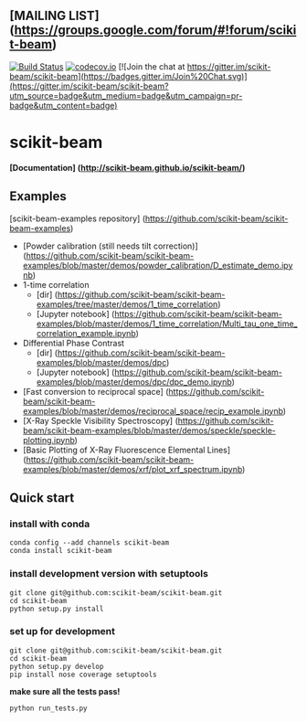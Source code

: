 ## [MAILING LIST] (https://groups.google.com/forum/#!forum/scikit-beam)
 
[![Build Status](https://travis-ci.org/scikit-beam/scikit-beam.svg?branch=master)](https://travis-ci.org/scikit-beam/scikit-beam)
[![codecov.io](http://codecov.io/github/scikit-beam/scikit-beam/coverage.svg?branch=master)](http://codecov.io/github/scikit-beam/scikit-beam?branch=master)
[![Join the chat at https://gitter.im/scikit-beam/scikit-beam](https://badges.gitter.im/Join%20Chat.svg)](https://gitter.im/scikit-beam/scikit-beam?utm_source=badge&utm_medium=badge&utm_campaign=pr-badge&utm_content=badge)

# scikit-beam
**[Documentation] (http://scikit-beam.github.io/scikit-beam/)**

## Examples
[scikit-beam-examples repository] (https://github.com/scikit-beam/scikit-beam-examples)

- [Powder calibration (still needs tilt correction)] (https://github.com/scikit-beam/scikit-beam-examples/blob/master/demos/powder_calibration/D_estimate_demo.ipynb)
- 1-time correlation
  - [dir] (https://github.com/scikit-beam/scikit-beam-examples/tree/master/demos/1_time_correlation)
  - [Jupyter notebook] (https://github.com/scikit-beam/scikit-beam-examples/blob/master/demos/1_time_correlation/Multi_tau_one_time_correlation_example.ipynb)
- Differential Phase Contrast
  - [dir] (https://github.com/scikit-beam/scikit-beam-examples/blob/master/demos/dpc)
  - [Jupyter notebook] (https://github.com/scikit-beam/scikit-beam-examples/blob/master/demos/dpc/dpc_demo.ipynb)
- [Fast conversion to reciprocal space] (https://github.com/scikit-beam/scikit-beam-examples/blob/master/demos/reciprocal_space/recip_example.ipynb)
- [X-Ray Speckle Visibility Spectroscopy] (https://github.com/scikit-beam/scikit-beam-examples/blob/master/demos/speckle/speckle-plotting.ipynb)
- [Basic Plotting of X-Ray Fluorescence Elemental Lines] (https://github.com/scikit-beam/scikit-beam-examples/blob/master/demos/xrf/plot_xrf_spectrum.ipynb)

## Quick start

### install with conda

```
conda config --add channels scikit-beam
conda install scikit-beam
```

### install development version with setuptools

```
git clone git@github.com:scikit-beam/scikit-beam.git
cd scikit-beam
python setup.py install
```

### set up for development
```
git clone git@github.com:scikit-beam/scikit-beam.git
cd scikit-beam
python setup.py develop
pip install nose coverage setuptools
```
**make sure all the tests pass!**
```
python run_tests.py
```
